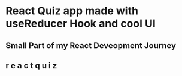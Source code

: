 
# React Quiz app made with useReducer Hook and cool UI


## Small Part of my React Deveopment Journey 

## r e a c t q u i z
 
